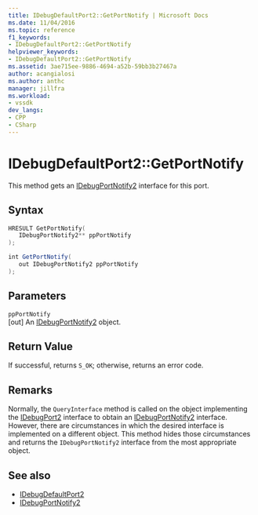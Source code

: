 ```yaml
---
title: IDebugDefaultPort2::GetPortNotify | Microsoft Docs
ms.date: 11/04/2016
ms.topic: reference
f1_keywords:
- IDebugDefaultPort2::GetPortNotify
helpviewer_keywords:
- IDebugDefaultPort2::GetPortNotify
ms.assetid: 3ae715ee-9886-4694-a52b-59bb3b27467a
author: acangialosi
ms.author: anthc
manager: jillfra
ms.workload:
- vssdk
dev_langs:
- CPP
- CSharp
---
```

# IDebugDefaultPort2::GetPortNotify
This method gets an [IDebugPortNotify2](../../../extensibility/debugger/reference/idebugportnotify2.md) interface for this port.

## Syntax

```cpp
HRESULT GetPortNotify(
   IDebugPortNotify2** ppPortNotify
);
```

```csharp
int GetPortNotify(
   out IDebugPortNotify2 ppPortNotify
);
```

## Parameters
`ppPortNotify`\
[out] An [IDebugPortNotify2](../../../extensibility/debugger/reference/idebugportnotify2.md) object.

## Return Value
 If successful, returns `S_OK`; otherwise, returns an error code.

## Remarks
 Normally, the `QueryInterface` method is called on the object implementing the [IDebugPort2](../../../extensibility/debugger/reference/idebugport2.md) interface to obtain an [IDebugPortNotify2](../../../extensibility/debugger/reference/idebugportnotify2.md) interface. However, there are circumstances in which the desired interface is implemented on a different object. This method hides those circumstances and returns the `IDebugPortNotify2` interface from the most appropriate object.

## See also
- [IDebugDefaultPort2](../../../extensibility/debugger/reference/idebugdefaultport2.md)
- [IDebugPortNotify2](../../../extensibility/debugger/reference/idebugportnotify2.md)
